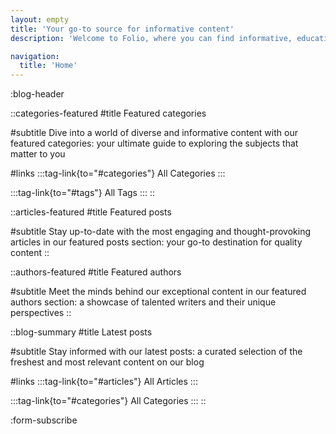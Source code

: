 ```yaml
---
layout: empty
title: 'Your go-to source for informative content'
description: 'Welcome to Folio, where you can find informative, educational and professional articles on a wide range of subjects. From business and technology to lifestyle and culture, we have it all. Join us as we share our knowledge, insights and research with you.'

navigation: 
  title: 'Home'
--- 
```


:blog-header


::categories-featured
#title
Featured categories

#subtitle
Dive into a world of diverse and informative content with our
featured categories: your ultimate guide to exploring the subjects
that matter to you

#links
:::tag-link{to="#categories"}
All Categories
:::

:::tag-link{to="#tags"}
All Tags
:::
::


::articles-featured
#title
Featured posts

#subtitle
Stay up-to-date with the most engaging and thought-provoking articles in our 
featured posts section: your go-to destination for quality content
::


::authors-featured
#title
Featured authors

#subtitle
Meet the minds behind our exceptional content in our featured authors section: 
a showcase of talented writers and their unique perspectives
::


::blog-summary
#title
Latest posts

#subtitle
Stay informed with our latest posts: a curated selection of the freshest and most relevant content on our blog

#links
:::tag-link{to="#articles"}
All Articles
:::

:::tag-link{to="#categories"}
All Categories
:::
::

:form-subscribe

